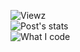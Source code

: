 ![Viewz](https://komarev.com/ghpvc/?username=Hilal-Almoqbali&style=flat-square&color=ff69b4) <br>
![Post's stats](https://github-readme-stats.vercel.app/api?username=Hilal-Almoqbali&show_icons=true&theme=dracula)<br>
![What I code](https://github-readme-stats.vercel.app/api/top-langs/?username=Hilal-Almoqbali&theme=dracula&show_icons=true)
